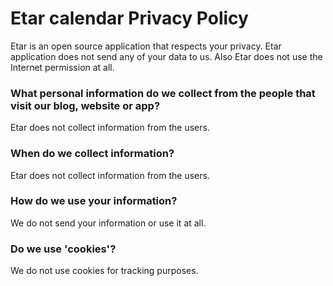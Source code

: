 
# Etar calendar Privacy Policy
Etar is an open source application that respects your privacy. Etar application does not send any of your data to us. Also Etar does not use the Internet permission at all.

### What personal information do we collect from the people that visit our blog, website or app?

Etar does not collect information from the users.

### When do we collect information?

Etar does not collect information from the users.

### How do we use your information?

We do not send your information or use it at all.

### Do we use 'cookies'?

We do not use cookies for tracking purposes.
